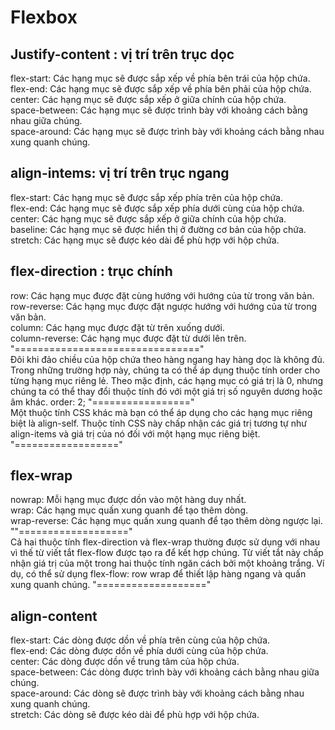 # Flexbox

## Justify-content : vị trí trên trục dọc
flex-start: Các hạng mục sẽ được sắp xếp về phía bên trái của hộp chứa. <br/>
flex-end: Các hạng mục sẽ được sắp xếp về phía bên phải của hộp chứa.<br/>
center: Các hạng mục sẽ được sắp xếp ở giữa chính của hộp chứa.<br/>
space-between: Các hạng mục sẽ được trình bày với khoảng cách bằng nhau giữa chúng.<br/>
space-around: Các hạng mục sẽ được trình bày với khoảng cách bằng nhau xung quanh chúng.<br/>

## align-intems:  vị trí trên trục ngang
flex-start: Các hạng mục sẽ được sắp xếp phía trên của hộp chứa.<br/>
flex-end: Các hạng mục sẽ được sắp xếp phía dưới cùng của hộp chứa.<br/>
center: Các hạng mục sẽ được sắp xếp ở giữa chính của hộp chứa.<br/>
baseline: Các hạng mục sẽ được hiển thị ở đường cơ bản của hộp chứa.<br/>
stretch: Các hạng mục sẽ được kéo dài để phù hợp với hộp chứa.<br/>

## flex-direction : trục chính
row: Các hạng mục được đặt cùng hướng với hướng của từ trong văn bản.<br/>
row-reverse: Các hạng mục được đặt ngược hướng với hướng của từ trong văn bản.<br/>
column: Các hạng mục được đặt từ trên xuống dưới.<br/>
column-reverse: Các hạng mục được đặt từ dưới lên trên.<br/>
"================================"<br/>
Đôi khi đảo chiều của hộp chứa theo hàng ngang hay hàng dọc là không đủ. Trong những trường hợp này, chúng ta có thể áp dụng thuộc tính order cho từng hạng mục riêng lẻ. Theo mặc định, các hạng mục có giá trị là 0, nhưng chúng ta có thể thay đổi thuộc tính đó với một giá trị số nguyên dương hoặc âm khác.
order: 2;
"================="<br/>
Một thuộc tính CSS khác mà bạn có thể áp dụng cho các hạng mục riêng biệt là align-self. Thuộc tính CSS này chấp nhận các giá trị tương tự như align-items và giá trị của nó đối với một hạng mục riêng biệt.<br/>
"=================="<br/>
## flex-wrap
nowrap: Mỗi hạng mục được dồn vào một hàng duy nhất.<br/>
wrap: Các hạng mục quấn xung quanh để tạo thêm dòng.<br/>
wrap-reverse: Các hạng mục quấn xung quanh để tạo thêm dòng ngược lại.<br/>
""==================="<br/>
Cả hai thuộc tính flex-direction và flex-wrap thường được sử dụng với nhau vì thế từ viết tắt flex-flow được tạo ra để kết hợp chúng. Từ viết tắt này chấp nhận giá trị của một trong hai thuộc tính ngăn cách bởi một khoảng trắng.
Ví dụ, có thể sử dụng flex-flow: row wrap để thiết lập hàng ngang và quấn xung quanh chúng.
"==================="
## align-content
flex-start: Các dòng được dồn về phía trên cùng của hộp chứa.<br/>
flex-end: Các dòng được dồn về phía dưới cùng của hộp chứa.<br/>
center: Các dòng được dồn về trung tâm của hộp chứa.<br/>
space-between: Các dòng được trình bày với khoảng cách bằng nhau giữa chúng.<br/>
space-around: Các dòng sẽ được trình bày với khoảng cách bằng nhau xung quanh chúng.<br/>
stretch: Các dòng sẽ được kéo dài để phù hợp với hộp chứa.<br/>

